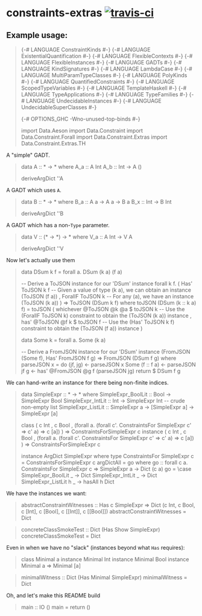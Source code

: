 constraints-extras [![travis-ci](https://api.travis-ci.org/obsidiansystems/constraints-extras.svg?branch=develop)](https://travis-ci.org/obsidiansystems/constraints-extras)
==================

Example usage:
--------------

> {-# LANGUAGE ConstraintKinds #-}
> {-# LANGUAGE ExistentialQuantification #-}
> {-# LANGUAGE FlexibleContexts #-}
> {-# LANGUAGE FlexibleInstances #-}
> {-# LANGUAGE GADTs #-}
> {-# LANGUAGE KindSignatures #-}
> {-# LANGUAGE LambdaCase #-}
> {-# LANGUAGE MultiParamTypeClasses #-}
> {-# LANGUAGE PolyKinds #-}
> {-# LANGUAGE QuantifiedConstraints #-}
> {-# LANGUAGE ScopedTypeVariables #-}
> {-# LANGUAGE TemplateHaskell #-}
> {-# LANGUAGE TypeApplications  #-}
> {-# LANGUAGE TypeFamilies #-}
> {-# LANGUAGE UndecidableInstances #-}
> {-# LANGUAGE UndecidableSuperClasses #-}
>
> {-# OPTIONS_GHC -Wno-unused-top-binds #-}
>
> import Data.Aeson
> import Data.Constraint
> import Data.Constraint.Forall
> import Data.Constraint.Extras
> import Data.Constraint.Extras.TH
>

A "simple" GADT.

> data A :: * -> * where
>   A_a :: A Int
>   A_b :: Int -> A ()
>
> deriveArgDict ''A

A GADT which uses `A`.

> data B :: * -> * where
>   B_a :: A a -> A a -> B a
>   B_x :: Int -> B Int
>
> deriveArgDict ''B

A GADT which has a non-`Type` parameter.

> data V :: (* -> *) -> * where
>   V_a :: A Int -> V A
>
> deriveArgDict ''V

Now let's actually use them

> data DSum k f = forall a. DSum (k a) (f a)
>
> -- Derive a ToJSON instance for our 'DSum'
> instance forall k f.
>   ( Has' ToJSON k f -- Given a value of type (k a), we can obtain an instance (ToJSON (f a))
>   , ForallF ToJSON k -- For any (a), we have an instance (ToJSON (k a))
>   ) => ToJSON (DSum k f) where
>   toJSON (DSum (k :: k a) f) = toJSON
>     ( whichever @ToJSON @k @a $ toJSON k -- Use the (ForallF ToJSON k) constraint to obtain the (ToJSON (k a)) instance
>     , has' @ToJSON @f k $ toJSON f -- Use the (Has' ToJSON k f) constraint to obtain the (ToJSON (f a)) instance
>     )
>
> data Some k = forall a. Some (k a)
>
> -- Derive a FromJSON instance for our 'DSum'
> instance (FromJSON (Some f), Has' FromJSON f g) => FromJSON (DSum f g) where
>   parseJSON x = do
>     (jf, jg) <- parseJSON x
>     Some (f :: f a) <- parseJSON jf
>     g <- has' @FromJSON @g f (parseJSON jg)
>     return $ DSum f g

We can hand-write an instance for there being non-finite indices.

> data SimpleExpr :: * -> * where
>   SimpleExpr_BoolLit :: Bool -> SimpleExpr Bool
>   SimpleExpr_IntLit :: Int -> SimpleExpr Int
>   -- crude non-empty list
>   SimpleExpr_ListLit :: SimpleExpr a -> [SimpleExpr a] -> SimpleExpr [a]
>
> class
>   ( c Int
>   , c Bool
>   , (forall a. (forall c'. ConstraintsFor SimpleExpr c' => c' a) => c [a])
>   ) => ConstraintsForSimpleExpr c
> instance
>   ( c Int
>   , c Bool
>   , (forall a. (forall c'. ConstraintsFor SimpleExpr c' => c' a) => c [a])
>   ) => ConstraintsForSimpleExpr c
>
> instance ArgDict SimpleExpr where
>   type ConstraintsFor SimpleExpr c = ConstraintsForSimpleExpr c
>   argDictAll = go
>     where
>       go :: forall c a. ConstraintsFor SimpleExpr c => SimpleExpr a -> Dict (c a)
>       go = \case
>         SimpleExpr_BoolLit _ -> Dict
>         SimpleExpr_IntLit _ -> Dict
>         SimpleExpr_ListLit h _ -> hasAll h Dict

We have the instances we want:

> abstractConstraintWitnesses :: Has c SimpleExpr => Dict (c Int, c Bool, c [Int], c [Bool], c [[Int]], c [[Bool]])
> abstractConstraintWitnesses = Dict

> concreteClassSmokeTest :: Dict (Has Show SimpleExpr)
> concreteClassSmokeTest = Dict

Even in when we have no "slack" (instances beyond what `Has` requires):

> class Minimal a
> instance Minimal Int
> instance Minimal Bool
> instance Minimal a => Minimal [a]

> minimalWitness :: Dict (Has Minimal SimpleExpr)
> minimalWitness = Dict

Oh, and let's make this README build

> main :: IO ()
> main = return ()
